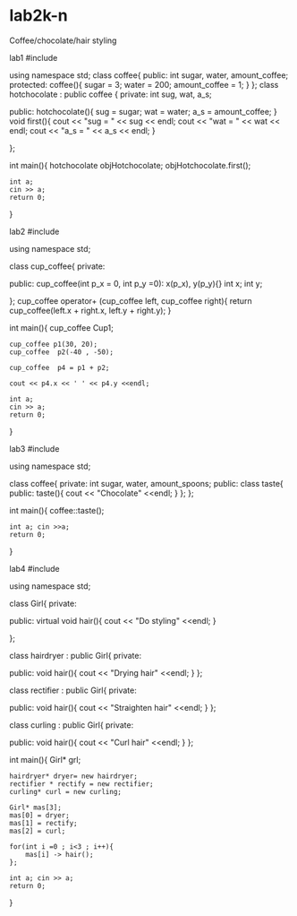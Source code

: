 # lab2k-n
Coffee/chocolate/hair styling

lab1
#include <iostream>

using namespace std;
class coffee{
public:
	int sugar, water, amount_coffee;
protected:
	coffee(){
		sugar = 3;
		water = 200;
		amount_coffee = 1;
	}
};
class hotchocolate : public coffee {
private:
	int sug, wat, a_s;

public: 
	hotchocolate(){
		sug = sugar;
		wat = water;
		a_s = amount_coffee;
	}
	void first(){
		cout << "sug = " << sug << endl;
		cout << "wat = " << wat << endl;
		cout << "a_s = " << a_s << endl;
	}

};

int main(){
	hotchocolate objHotchocolate;
	objHotchocolate.first();
	
	int a;
	cin >> a;
	return 0;
}



lab2
#include <iostream>

using namespace std;


class cup_coffee{
private:

public:
	cup_coffee(int p_x = 0, int p_y =0): x(p_x), y(p_y){}
	int x; int y;

};
cup_coffee operator+ (cup_coffee left, cup_coffee right){
	return cup_coffee(left.x + right.x, left.y + right.y);
}

int main(){
	cup_coffee Cup1;

	cup_coffee p1(30, 20);
	cup_coffee  p2(-40 , -50);

	cup_coffee  p4 = p1 + p2;

	cout << p4.x << ' ' << p4.y <<endl;

	int a;
	cin >> a;
	return 0;
}



lab3
#include <iostream>

using namespace std;

class coffee{
private:
	int sugar, water, amount_spoons;
public:
	class taste{
	public:
		taste(){
			cout << "Chocolate" <<endl;
		}
	};
};

int main(){
	coffee::taste(); 

	int a; cin >>a;
	return 0;
}



lab4
#include <iostream>

using namespace std;

class Girl{
private:

public:
	virtual void hair(){
		cout << "Do styling" <<endl;
	}


};

class hairdryer : public Girl{
private:

public:
	void hair(){
		cout << "Drying hair" <<endl;
	}
};

class rectifier : public Girl{
private:

public:
	void hair(){
		cout << "Straighten hair" <<endl;
	}
};

class curling : public Girl{
private:

public:
	void hair(){
		cout << "Curl hair" <<endl;
	}
};


int main(){
	Girl* grl;

	hairdryer* dryer= new hairdryer;
	rectifier * rectify = new rectifier;
	curling* curl = new curling;

	Girl* mas[3];
	mas[0] = dryer;
	mas[1] = rectify;
	mas[2] = curl;

	for(int i =0 ; i<3 ; i++){
		mas[i] -> hair();
	};

	int a; cin >> a;
	return 0;
}
